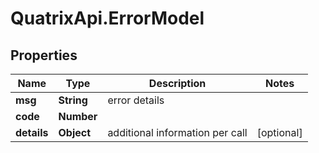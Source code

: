 # QuatrixApi.ErrorModel

## Properties
Name | Type | Description | Notes
------------ | ------------- | ------------- | -------------
**msg** | **String** | error details | 
**code** | **Number** |  | 
**details** | **Object** | additional information per call | [optional] 



